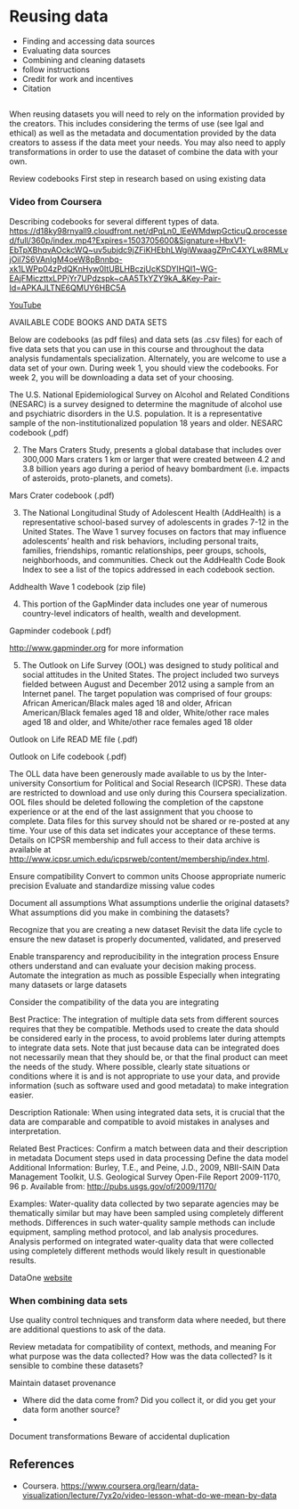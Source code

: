 # Reusing data
- Finding and accessing data sources
- Evaluating data sources
- Combining and cleaning datasets
- follow instructions
- Credit for work and incentives
- Citation

## 
When reusing datasets you will need to rely on the information provided by the creators. This includes considering the terms of use (see lgal and ethical) as well as the  metadata and documentation provided by the data creators to assess if the data meet your needs. You may also need to apply transformations in order to use the dataset of combine the data with your own.

Review codebooks
First step in research based on using existing data 
### Video from Coursera
Describing codebooks for several different types of data.
https://d18ky98rnyall9.cloudfront.net/dPqLn0_lEeWMdwpGcticuQ.processed/full/360p/index.mp4?Expires=1503705600&Signature=HbxV1-EbTpXBhqvAOckcWQ~uv5ubjdc9jZFiKHEbhLWgiWwaagZPnC4XYLw8RMLvjOil7S6VAnIgM4oeW8pBnnbq-xk1LWPp04zPdQKnHyw0ItUBLHBczjUcKSDYIHQl1~WG-EAjFMiczttxLPPjYr7UPdzspk~cAA5TkYZY9kA_&Key-Pair-Id=APKAJLTNE6QMUY6HBC5A

[YouTube](https://www.youtube.com/watch?v=uNq9XS92oF4)

AVAILABLE CODE BOOKS AND DATA SETS

Below are codebooks (as pdf files) and data sets (as .csv files) for each of five data sets that you can use in this course and throughout the data analysis fundamentals specialization. Alternately, you are welcome to use a data set of your own. During week 1, you should view the codebooks. For week 2, you will be downloading a data set of your choosing.

The U.S. National Epidemiological Survey on Alcohol and Related Conditions (NESARC) is a survey designed to determine the magnitude of alcohol use and psychiatric disorders in the U.S. population. It is a representative sample of the non-institutionalized population 18 years and older.
NESARC codebook (,pdf)

2. The Mars Craters Study, presents a global database that includes over 300,000 Mars craters 1 km or larger that were created between 4.2 and 3.8 billion years ago during a period of heavy bombardment (i.e. impacts of asteroids, proto-planets, and comets).

Mars Crater codebook (.pdf)

3. The National Longitudinal Study of Adolescent Health (AddHealth) is a representative school-based survey of adolescents in grades 7-12 in the United States. The Wave 1 survey focuses on factors that may influence adolescents’ health and risk behaviors, including personal traits, families, friendships, romantic relationships, peer groups, schools, neighborhoods, and communities. Check out the AddHealth Code Book Index to see a list of the topics addressed in each codebook section.

Addhealth Wave 1 codebook (zip file)

4. This portion of the GapMinder data includes one year of numerous country-level indicators of health, wealth and development.

Gapminder codebook (.pdf)

http://www.gapminder.org for more information

5. The Outlook on Life Survey (OOL) was designed to study political and social attitudes in the United States. The project included two surveys fielded between August and December 2012 using a sample from an Internet panel. The target population was comprised of four groups: African American/Black males aged 18 and older, African American/Black females aged 18 and older, White/other race males aged 18 and older, and White/other race females aged 18 older

Outlook on Life READ ME file (.pdf)

Outlook on Life codebook (.pdf)

The OLL data have been generously made available to us by the Inter-university Consortium for Political and Social Research (ICPSR). These data are restricted to download and use only during this Coursera specialization. OOL files should be deleted following the completion of the capstone experience or at the end of the last assignment that you choose to complete. Data files for this survey should not be shared or re-posted at any time. Your use of this data set indicates your acceptance of these terms. Details on ICPSR membership and full access to their data archive is available at http://www.icpsr.umich.edu/icpsrweb/content/membership/index.html.




Ensure compatibility
Convert to common units
Choose appropriate numeric precision
Evaluate and standardize missing value codes

Document all assumptions
What assumptions underlie the original datasets?
What assumptions did you make in combining the datasets?


Recognize that you are creating a new dataset
Revisit the data life cycle to ensure the new dataset is properly documented, validated, and preserved


Enable transparency and reproducibility in the integration process
Ensure others understand and can evaluate your decision making process.
Automate the integration as much as possible
Especially when integrating many datasets or large datasets

Consider the compatibility of the data you are integrating

Best Practice: 
The integration of multiple data sets from different sources requires that they be compatible. Methods used to create the data should be considered early in the process, to avoid problems later during attempts to integrate data sets. Note that just because data can be integrated does not necessarily mean that they should be, or that the final product can meet the needs of the study. Where possible, clearly state situations or conditions where it is and is not appropriate to use your data, and provide information (such as software used and good metadata) to make integration easier.

Description Rationale: 
When using integrated data sets, it is crucial that the data are comparable and compatible to avoid mistakes in analyses and interpretation.

Related Best Practices: 
Confirm a match between data and their description in metadata
Document steps used in data processing
Define the data model
Additional Information: 
Burley, T.E., and Peine, J.D., 2009, NBII-SAIN Data Management Toolkit, U.S. Geological Survey Open-File Report 2009-1170, 96 p. Available from: http://pubs.usgs.gov/of/2009/1170/

Examples: 
Water-quality data collected by two separate agencies may be thematically similar but may have been sampled using completely different methods. Differences in such water-quality sample methods can include equipment, sampling method protocol, and lab analysis procedures. Analysis performed on integrated water-quality data that were collected using completely different methods would likely result in questionable results.

DataOne [website](https://www.dataone.org/best-practices/consider-compatibility-data-you-are-integrating)

### When combining data sets
Use quality control techniques and transform data where needed, but there are additional questions to ask of the data.

Review metadata for compatibility of context, methods, and meaning
For what purpose was the data collected?
How was the data collected?
Is it sensible to combine these datasets?

Maintain dataset provenance
- Where did the data come from? Did you collect it, or did you get your data form another source?
- 
Document transformations
Beware of accidental duplication

## References
- Coursera. https://www.coursera.org/learn/data-visualization/lecture/7yx2o/video-lesson-what-do-we-mean-by-data